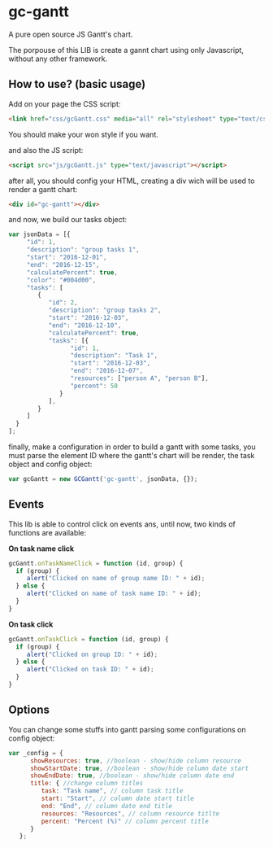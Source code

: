 # gc-gantt
A pure open source JS Gantt's chart.

The porpouse of this LIB is create a gannt chart using only Javascript, without any other framework.

## How to use? (basic usage)

Add on your page the CSS script:
```html
<link href="css/gcGantt.css" media="all" rel="stylesheet" type="text/css" />
```
You should make your won style if you want.

and also the JS script:
```html
<script src="js/gcGantt.js" type="text/javascript"></script>
```
after all, you should config your HTML, creating a div wich will be used to render a gantt chart:
```html
<div id="gc-gantt"></div>
```
and now, we build our tasks object:
```js
var jsonData = [{
     "id": 1,
     "description": "group tasks 1",
     "start": "2016-12-01",
     "end": "2016-12-15",
     "calculatePercent": true,
     "color": "#004d00",
     "tasks": [
        {
           "id": 2,
           "description": "group tasks 2",
           "start": "2016-12-03",
           "end": "2016-12-10",
           "calculatePercent": true,
           "tasks": [{
                 "id": 1,
                 "description": "Task 1",
                 "start": "2016-12-03",
                 "end": "2016-12-07",
                 "resources": ["person A", "person B"],
                 "percent": 50
              }
           ],
        }
     ]
  }
];
```
finally, make a configuration in order to build a gantt with some tasks, you must parse the element ID where the gantt's chart will be render, the task object and config object:
```js
var gcGantt = new GCGantt('gc-gantt', jsonData, {});
```
## Events
This lib is able to control click on events ans, until now, two kinds of functions are available:

**On task name click**
```js
gcGantt.onTaskNameClick = function (id, group) {
  if (group) {
     alert("Clicked on name of group name ID: " + id);
  } else {
     alert("Clicked on name of task name ID: " + id);
  }
}
```
**On task click**
```js
gcGantt.onTaskClick = function (id, group) {
  if (group) {
     alert("Clicked on group ID: " + id);
  } else {
     alert("Clicked on task ID: " + id);
  }
}
```
## Options
You can change some stuffs into gantt parsing some configurations on config object:
```js
var _config = {
      showResources: true, //boolean - show/hide column resource
      showStartDate: true, //boolean - show/hide column date start
      showEndDate: true, //boolean - show/hide column date end
      title: { //change column titles
         task: "Task name", // column task title
         start: "Start", // column date start title
         end: "End", // column date end title
         resources: "Resources", // column resource titlte
         percent: "Percent (%)" // column percent title
      }
   };
```
